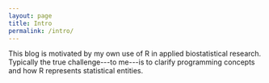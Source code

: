 ```yaml
---
layout: page
title: Intro
permalink: /intro/
---
```


This blog is motivated by my own use of R in applied biostatistical research.  Typically the true challenge---to me---is to clarify programming concepts and how R represents statistical entities.
